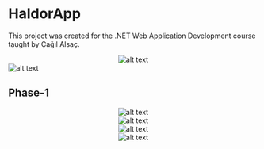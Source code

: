 # HaldorApp
This project was created for the .NET Web Application Development course taught by Çağıl Alsaç.

<center><img src="https://i.hizliresim.com/5jd59on.jpg" alt="alt text"></center>
<img src="https://www.ctis.bilkent.edu.tr/images/ctis_staff/cagilalsac.jpg" alt="alt text">

## Phase-1
<center><img src="https://i.hizliresim.com/gwfn67o.png" alt="alt text"></center>
<center><img src="https://i.hizliresim.com/rfic94m.png" alt="alt text"></center>
<center><img src="https://i.hizliresim.com/60qq7ua.png" alt="alt text"></center>
<center><img src="https://i.hizliresim.com/4sv8b48.png" alt="alt text"></center>
